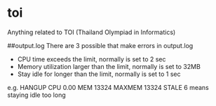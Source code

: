 # toi
Anything related to TOI (Thailand Olympiad in Informatics)

##output.log
There are 3 possible that make errors in output.log
* CPU time exceeds the limit, normally is set to 2 sec
* Memory utilization larger than the limit, normally is set to 32MB
* Stay idle for longer than the limit, normally is set to 1 sec

e.g. HANGUP CPU 0.00 MEM 13324 MAXMEM 13324 STALE 6 means staying idle too long
